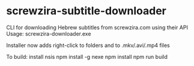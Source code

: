 # screwzira-subtitle-downloader

CLI for downloading Hebrew subtitles from screwzira.com using their API
Usage: screwzira-downloader.exe <video-file-full-path>

Installer now adds right-click to folders and to .mkv/.avi/.mp4 files

To build:
install nsis
npm install -g nexe
npm install
npm run build

